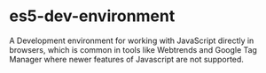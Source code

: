 # es5-dev-environment
A Development environment for working with JavaScript directly in browsers, which is common in tools like Webtrends and Google Tag Manager where newer features of Javascript are not supported.
